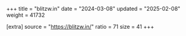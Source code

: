 +++
title = "blitzw.in"
date = "2024-03-08"
updated = "2025-02-08"
weight = 41732

[extra]
source = "https://blitzw.in/"
ratio = 71
size = 41
+++
